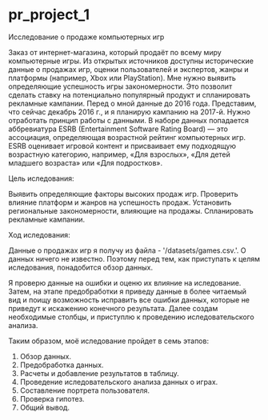 # pr_project_1
Исследование о продаже компьютерных игр

Заказ от интернет-магазина, который продаёт по всему миру компьютерные игры. Из открытых источников доступны исторические данные о продажах игр, оценки пользователей и экспертов, жанры и платформы (например, Xbox или PlayStation). Мне нужно выявить определяющие успешность игры закономерности. Это позволит сделать ставку на потенциально популярный продукт и спланировать рекламные кампании. Перед о мной данные до 2016 года. Представим, что сейчас декабрь 2016 г., и я планирую кампанию на 2017-й. Нужно отработать принцип работы с данными. В наборе данных попадается аббревиатура ESRB (Entertainment Software Rating Board) — это ассоциация, определяющая возрастной рейтинг компьютерных игр. ESRB оценивает игровой контент и присваивает ему подходящую возрастную категорию, например, «Для взрослых», «Для детей младшего возраста» или «Для подростков».

Цель иследования:

Выявить определяющие факторы высоких продаж игр.
Проверить влияние платформ и жанров на успешность продаж.
Установить региональные закономерности, влияющие на продажы.
Спланировать рекламные кампании.

Ход иследования:

Данные о продажах игр я получу из файла - '/datasets/games.csv.'. О данных ничего не известно. Поэтому перед тем, как приступать к целям иследования, понадобится обзор данных.

Я проверю данные на ошибки и оценю их влияние на иследование. Затем, на этапе предобработки я приведу данные в более читаемый вид и поищу возможность исправить все ошибки данных, которые не приведут к искажению конечного результата. Далее создам необходимые столбцы, и приступлю к проведению иследовательского анализа.

Таким образом, моё иследование пройдет в семь этапов:

1. Обзор данных.
2. Предобработка данных.
3. Расчеты и добавление результатов в таблицу.
4. Проведение иследовательского анализа данных о играх.
5. Составление портрета пользователя.
6. Проверка гипотез.
7. Общий вывод.
